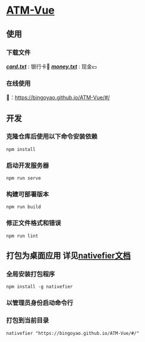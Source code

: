 # [ATM-Vue](https://bingoyao.github.io/ATM-Vue/#/)

## 使用
### 下载文件
 ***[card.txt](./public/card.txt)*** : 银行卡🎫
 ***[money.txt](./public/money.txt)*** : 现金💵

### 在线使用
🔗：https://bingoyao.github.io/ATM-Vue/#/

## 开发
### 克隆仓库后使用以下命令安装依赖
```
npm install
```

### 启动开发服务器
```
npm run serve
```

### 构建可部署版本
```
npm run build
```

### 修正文件格式和错误
```
npm run lint
```

## 打包为桌面应用 详见[nativefier文档](https://github.com/jiahaog/nativefier/blob/master/docs/api.md)
### 全局安装打包程序
```
npm install -g nativefier
```

### 以管理员身份启动命令行

### 打包到当前目录
```
nativefier "https://bingoyao.github.io/ATM-Vue/#/"
```

